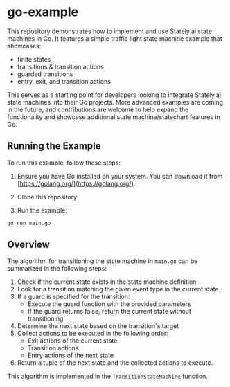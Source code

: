 # go-example

This repository demonstrates how to implement and use Stately.ai state machines in Go. It features a simple traffic light state machine example that showcases:

- finite states
- transitions & transition actions
- guarded transitions
- entry, exit, and transition actions

This serves as a starting point for developers looking to integrate Stately.ai state machines into their Go projects. More advanced examples are coming in the future, and contributions are welcome to help expand the functionality and showcase additional state machine/statechart features in Go.

## Running the Example

To run this example, follow these steps:

1. Ensure you have Go installed on your system. You can download it from [https://golang.org/](https://golang.org/).

2. Clone this repository

3. Run the example:

```bash
go run main.go
```

## Overview

The algorithm for transitioning the state machine in `main.go` can be summarized in the following steps:

1. Check if the current state exists in the state machine definition
2. Look for a transition matching the given event type in the current state
3. If a guard is specified for the transition:
   - Execute the guard function with the provided parameters
   - If the guard returns false, return the current state without transitioning
4. Determine the next state based on the transition's target
5. Collect actions to be executed in the following order:
   - Exit actions of the current state
   - Transition actions
   - Entry actions of the next state
6. Return a tuple of the next state and the collected actions to execute.

This algorithm is implemented in the `TransitionStateMachine` function.
